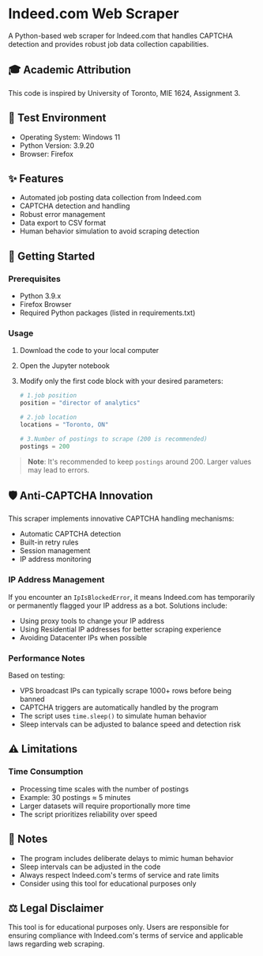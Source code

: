 # Indeed.com Web Scraper

A Python-based web scraper for Indeed.com that handles CAPTCHA detection and provides robust job data collection capabilities.

## 🎓 Academic Attribution

This code is inspired by University of Toronto, MIE 1624, Assignment 3.

## 🔧 Test Environment

- Operating System: Windows 11
- Python Version: 3.9.20
- Browser: Firefox

## ✨ Features

- Automated job posting data collection from Indeed.com
- CAPTCHA detection and handling
- Robust error management
- Data export to CSV format
- Human behavior simulation to avoid scraping detection

## 🚀 Getting Started

### Prerequisites

- Python 3.9.x
- Firefox Browser
- Required Python packages (listed in requirements.txt)

### Usage

1. Download the code to your local computer

2. Open the Jupyter notebook

3. Modify only the first code block with your desired parameters:

   ```python
   # 1.job position
   position = "director of analytics"
   
   # 2.job location
   locations = "Toronto, ON"
   
   # 3.Number of postings to scrape (200 is recommended)
   postings = 200
   ```

> **Note**: It's recommended to keep `postings` around 200. Larger values may lead to errors.

## 🛡️ Anti-CAPTCHA Innovation

This scraper implements innovative CAPTCHA handling mechanisms:

- Automatic CAPTCHA detection
- Built-in retry rules
- Session management
- IP address monitoring

### IP Address Management

If you encounter an `IpIsBlockedError`, it means Indeed.com has temporarily or permanently flagged your IP address as a bot. Solutions include:

- Using proxy tools to change your IP address
- Using Residential IP addresses for better scraping experience
- Avoiding Datacenter IPs when possible

### Performance Notes

Based on testing:

- VPS broadcast IPs can typically scrape 1000+ rows before being banned
- CAPTCHA triggers are automatically handled by the program
- The script uses `time.sleep()` to simulate human behavior
- Sleep intervals can be adjusted to balance speed and detection risk

## ⚠️ Limitations

### Time Consumption

- Processing time scales with the number of postings
- Example: 30 postings ≈ 5 minutes
- Larger datasets will require proportionally more time
- The script prioritizes reliability over speed

## 📝 Notes

- The program includes deliberate delays to mimic human behavior
- Sleep intervals can be adjusted in the code
- Always respect Indeed.com's terms of service and rate limits
- Consider using this tool for educational purposes only

## ⚖️ Legal Disclaimer

This tool is for educational purposes only. Users are responsible for ensuring compliance with Indeed.com's terms of service and applicable laws regarding web scraping.

